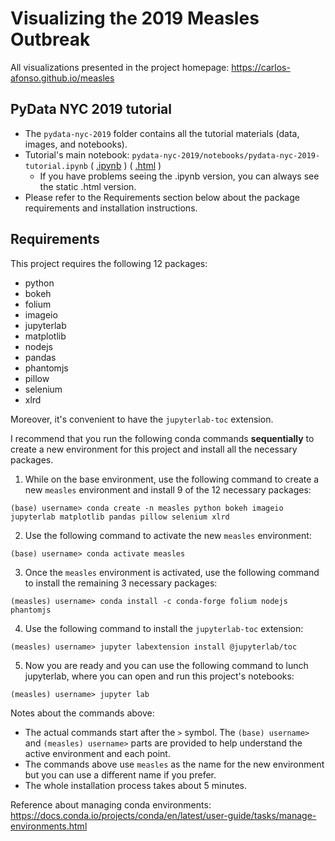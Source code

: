 # Visualizing the 2019 Measles Outbreak

All visualizations presented in the project homepage: https://carlos-afonso.github.io/measles

## PyData NYC 2019 tutorial

* The `pydata-nyc-2019` folder contains all the tutorial materials (data, images, and notebooks).
* Tutorial's main notebook: `pydata-nyc-2019/notebooks/pydata-nyc-2019-tutorial.ipynb` ( [.ipynb](https://github.com/carlos-afonso/measles/blob/master/pydata-nyc-2019/notebooks/pydata-nyc-2019-tutorial.ipynb) ) ( [.html](https://carlos-afonso.github.io/measles/pydata-nyc-2019/notebooks/pydata-nyc-2019-tutorial.html) )
  * If you have problems seeing the .ipynb version, you can always see the static .html version.
* Please refer to the Requirements section below about the package requirements and installation instructions.

## Requirements

This project requires the following 12 packages:
* python
* bokeh
* folium
* imageio
* jupyterlab
* matplotlib
* nodejs
* pandas
* phantomjs
* pillow
* selenium
* xlrd

Moreover, it's convenient to have the `jupyterlab-toc` extension.

I recommend that you run the following conda commands __sequentially__ to create a new environment for this project and install all the necessary packages.

1. While on the base environment, use the following command to create a new `measles` environment and install 9 of the 12 necessary packages:

`(base) username> conda create -n measles python bokeh imageio jupyterlab matplotlib pandas pillow selenium xlrd`

2. Use the following command to activate the new `measles` environment:

`(base) username> conda activate measles`

3. Once the `measles` environment is activated, use the following command to install the remaining 3 necessary packages:

`(measles) username> conda install -c conda-forge folium nodejs phantomjs`

4. Use the following command to install the `jupyterlab-toc` extension:

`(measles) username> jupyter labextension install @jupyterlab/toc`

5. Now you are ready and you can use the following command to lunch jupyterlab, where you can open and run this project's notebooks:

`(measles) username> jupyter lab`

Notes about the commands above:
* The actual commands start after the `>` symbol. The `(base) username>` and `(measles) username>` parts are provided to help understand the active environment and each point.
* The commands above use `measles` as the name for the new environment but you can use a different name if you prefer.
* The whole installation process takes about 5 minutes.

Reference about managing conda environments: https://docs.conda.io/projects/conda/en/latest/user-guide/tasks/manage-environments.html
